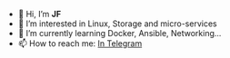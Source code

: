 - 👋 Hi, I’m **JF**
- 👀 I’m interested in Linux, Storage and micro-services
- 🌱 I’m currently learning Docker, Ansible, Networking...
- 📫 How to reach me: [In Telegram](https://t.me/JF_Car)

<!---
MrCaringi/MrCaringi is a ✨ special ✨ repository because its `README.md` (this file) appears on your GitHub profile.
You can click the Preview link to take a look at your changes.
--->
